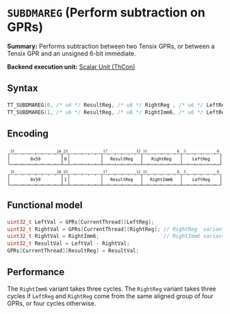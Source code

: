 # `SUBDMAREG` (Perform subtraction on GPRs)

**Summary:** Performs subtraction between two Tensix GPRs, or between a Tensix GPR and an unsigned 6-bit immediate.

**Backend execution unit:** [Scalar Unit (ThCon)](ScalarUnit.md)

## Syntax

```c
TT_SUBDMAREG(0, /* u6 */ ResultReg, /* u6 */ RightReg , /* u6 */ LeftReg)
TT_SUBDMAREG(1, /* u6 */ ResultReg, /* u6 */ RightImm6, /* u6 */ LeftReg)
```

## Encoding

![](../../../Diagrams/Out/Bits32_SUBDMAREG.svg)
![](../../../Diagrams/Out/Bits32_SUBDMAREGi.svg)

## Functional model

```c
uint32_t LeftVal = GPRs[CurrentThread][LeftReg];
uint32_t RightVal = GPRs[CurrentThread][RightReg]; // RightReg  variant
uint32_t RightVal = RightImm6;                     // RightImm6 variant
uint32_t ResultVal = LeftVal - RightVal;
GPRs[CurrentThread][ResultReg] = ResultVal;
```

## Performance

The `RightImm6` variant takes three cycles. The `RightReg` variant takes three cycles if `LeftReg` and `RightReg` come from the same aligned group of four GPRs, or four cycles otherwise.
